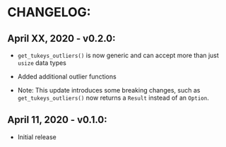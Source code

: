 # CHANGELOG:

## April XX, 2020 - v0.2.0:
- `get_tukeys_outliers()` is now generic and can accept more than just `usize` data types
- Added additional outlier functions

- Note: This update introduces some breaking changes, such as `get_tukeys_outliers()` now returns a `Result` instead of an `Option`.

## April 11, 2020 - v0.1.0:
- Initial release
